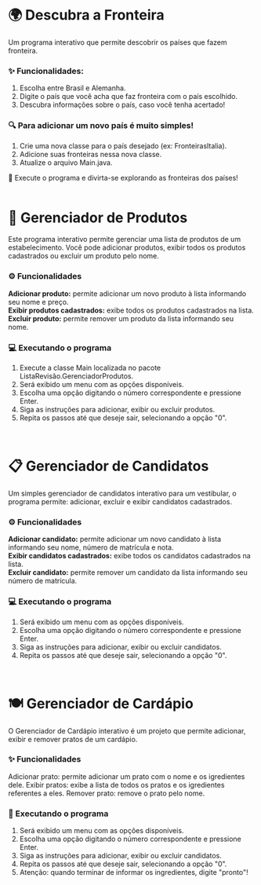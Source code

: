 # 🌍 Descubra a Fronteira
Um programa interativo que permite descobrir os países que fazem fronteira.

### ✨ Funcionalidades:

1. Escolha entre Brasil e Alemanha.<br>
2. Digite o país que você acha que faz fronteira com o país escolhido.<br>
3. Descubra informações sobre o país, caso você tenha acertado! 

### 🔍 Para adicionar um novo país é muito simples!
1. Crie uma nova classe para o país desejado (ex: FronteirasItalia).<br>
2. Adicione suas fronteiras nessa nova classe.<br>
3. Atualize o arquivo Main.java.<br>

🚀 Execute o programa e divirta-se explorando as fronteiras dos países!<br>
<br>

# 🛒 Gerenciador de Produtos 
Este programa interativo permite gerenciar uma lista de produtos de um estabelecimento. Você pode adicionar produtos, exibir todos os produtos cadastrados ou excluir um produto pelo nome.<br>

### ⚙️ Funcionalidades 
__Adicionar produto:__ permite adicionar um novo produto à lista informando seu nome e preço.<br>
__Exibir produtos cadastrados:__ exibe todos os produtos cadastrados na lista.<br>
__Excluir produto:__ permite remover um produto da lista informando seu nome.<br>

### 💻 Executando o programa 
1. Execute a classe Main localizada no pacote ListaRevisão.GerenciadorProdutos.<br>
2. Será exibido um menu com as opções disponíveis.<br>
3. Escolha uma opção digitando o número correspondente e pressione Enter.<br>
4. Siga as instruções para adicionar, exibir ou excluir produtos.<br>
5. Repita os passos até que deseje sair, selecionando a opção "0".<br>
<br>

# 📋 Gerenciador de Candidatos 
Um simples gerenciador de candidatos interativo para um vestibular, o programa permite: adicionar, excluir e exibir candidatos cadastrados.

### ⚙️ Funcionalidades 
__Adicionar candidato:__ permite adicionar um novo candidato à lista informando seu nome, número de matrícula e nota. <br>
__Exibir candidatos cadastrados:__ exibe todos os candidatos cadastrados na lista. <br>
__Excluir candidato:__ permite remover um candidato da lista informando seu número de matrícula. <br>

### 💻 Executando o programa 
1. Será exibido um menu com as opções disponíveis. <br>
2. Escolha uma opção digitando o número correspondente e pressione Enter. <br>
3. Siga as instruções para adicionar, exibir ou excluir candidatos. <br>
4. Repita os passos até que deseje sair, selecionando a opção "0". <br>
<br>

# 🍽️ Gerenciador de Cardápio
O Gerenciador de Cardápio interativo é um projeto que permite adicionar, exibir e remover pratos de um cardápio.

### ✨ Funcionalidades
Adicionar prato: permite adicionar um prato com o nome e os igredientes dele.
Exibir pratos: exibe a lista de todos os pratos e os igredientes referentes a eles.
Remover prato: remove o prato pelo nome.

### 🚀 Executando o programa 
1. Será exibido um menu com as opções disponíveis. <br>
2. Escolha uma opção digitando o número correspondente e pressione Enter. <br>
3. Siga as instruções para adicionar, exibir ou excluir candidatos. <br>
4. Repita os passos até que deseje sair, selecionando a opção "0". <br>
5. Atenção: quando terminar de informar os ingredientes, digite "pronto"!
